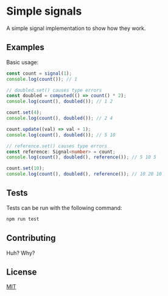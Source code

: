 # Simple signals

A simple signal implementation to show how they work.

## Examples

Basic usage:

```ts
const count = signal(1);
console.log(count()); // 1

// doubled.set() causes type errors
const doubled = computed(() => count() * 2);
console.log(count(), doubled()); // 1 2

count.set(4);
console.log(count(), doubled()); // 2 4

count.update((val) => val + 1);
console.log(count(), doubled()); // 5 10

// reference.set() causes type errors
const reference: Signal<number> = count;
console.log(count(), doubled(), reference()); // 5 10 5

count.set(10);
console.log(count(), doubled(), reference()); // 10 20 10
```

## Tests

Tests can be run with the following command:

```bash
npm run test
```

## Contributing

Huh? Why?

## License

[MIT](https://choosealicense.com/licenses/mit/)
